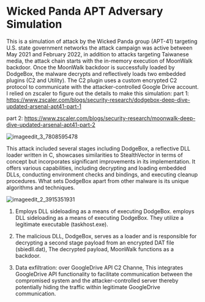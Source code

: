 # Wicked Panda APT Adversary Simulation

This is a simulation of attack by the Wicked Panda group (APT-41) targeting U.S. state government networks the attack campaign was active between May 2021 and February 2022, in addition to attacks targeting Taiwanese media, the attack chain starts with the in-memory execution of MoonWalk backdoor. Once the MoonWalk backdoor is successfully loaded by DodgeBox, the malware decrypts and reflectively loads two embedded plugins (C2 and Utility). The C2 plugin uses a custom encrypted C2 protocol to communicate with the attacker-controlled Google Drive account.
I relied on zscaler to figure out the details to make this simulation: 
part 1: https://www.zscaler.com/blogs/security-research/dodgebox-deep-dive-updated-arsenal-apt41-part-1

part 2: https://www.zscaler.com/blogs/security-research/moonwalk-deep-dive-updated-arsenal-apt41-part-2

![imageedit_3_7808595478](https://github.com/user-attachments/assets/9e7691fa-0407-409a-bf71-e0f6ea00d19e)

This attack included several stages including DodgeBox, a reflective DLL loader written in C, showcases similarities to StealthVector in terms of concept but incorporates significant improvements in its implementation. It offers various capabilities, including decrypting and loading embedded DLLs, conducting environment checks and bindings, and executing cleanup procedures. What sets DodgeBox apart from other malware is its unique algorithms and techniques.

![imageedit_2_3915351931](https://github.com/user-attachments/assets/1ddd642e-4cd1-4bb5-bfc1-6a8e342d6364)

1. Employs DLL sideloading as a means of executing DodgeBox. employs DLL sideloading as a means of executing DodgeBox. They utilize a legitimate executable (taskhost.exe).
 
2. The malicious DLL, DodgeBox, serves as a loader and is responsible for decrypting a second stage payload from an encrypted DAT file (sbiedll.dat), The decrypted payload, MoonWalk functions as a backdoor.

3. Data exfiltration: over GoogleDrive API C2 Channe, This integrates GoogleDrive API functionality to facilitate communication between the compromised system and the attacker-controlled server thereby potentially hiding the traffic within legitimate GoogleDrive communication.
